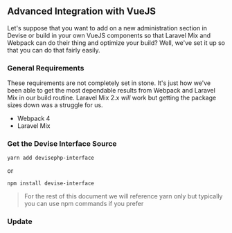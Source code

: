## Advanced Integration with VueJS

Let's suppose that you want to add on a new administration section in Devise or build in your own VueJS components so that Laravel Mix and Webpack can do their thing and optimize your build? Well, we've set it up so that you can do that fairly easily.

### General Requirements

These requirements are not completely set in stone. It's just how we've been able to get the most dependable results from Webpack and Laravel Mix in our build routine. Laravel Mix 2.x _will_ work but getting the package sizes down was a struggle for us.

- Webpack 4
- Laravel Mix

### Get the Devise Interface Source

`yarn add devisephp-interface`

or

`npm install devise-interface`

> For the rest of this document we will reference yarn only but typically you can use npm commands if you prefer

### Update

